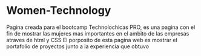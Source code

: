# Women-Technology
Pagina creada para el bootcamp Technolochicas PRO, es una pagina con el fin de mostrar las mujeres mas importantes en el ambito de las empresas atraves de html y CSS
El porposito de esta pagina web es mostrar el portafolio de proyectos junto a la experiencia que obtuvo
